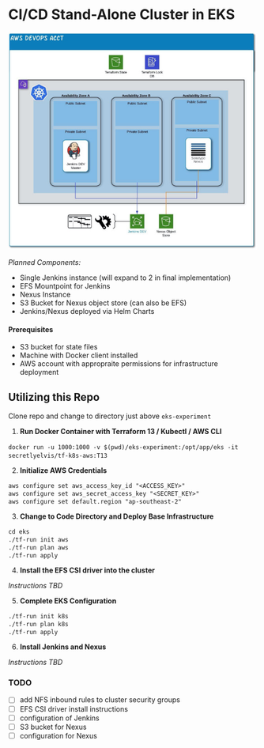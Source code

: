 # **CI/CD Stand-Alone Cluster in EKS**

![Overview diagram](./images/Overview.jpeg)

*Planned Components:*
- Single Jenkins instance (will expand to 2 in final implementation)
- EFS Mountpoint for Jenkins
- Nexus Instance
- S3 Bucket for Nexus object store (can also be EFS)
- Jenkins/Nexus deployed via Helm Charts

#### Prerequisites
- S3 bucket for state files
- Machine with Docker client installed
- AWS account with appropraite permissions for infrastructure deployment
## **Utilizing this Repo**
Clone repo and change to directory just above `eks-experiment`
1. **Run Docker Container with Terraform 13 / Kubectl / AWS CLI**

`docker run -u 1000:1000 -v $(pwd)/eks-experiment:/opt/app/eks -it secretlyelvis/tf-k8s-aws:T13`

2. **Initialize AWS Credentials**
```
aws configure set aws_access_key_id "<ACCESS_KEY>"
aws configure set aws_secret_access_key "<SECRET_KEY>"
aws configure set default.region "ap-southeast-2"
```
3. **Change to Code Directory and Deploy Base Infrastructure**
```
cd eks
./tf-run init aws
./tf-run plan aws
./tf-run apply
```
4. **Install the EFS CSI driver into the cluster**

*Instructions TBD*

5. **Complete EKS Configuration**
```
./tf-run init k8s
./tf-run plan k8s
./tf-run apply
```
6. **Install Jenkins and Nexus**

*Instructions TBD*

### TODO
- [ ] add NFS inbound rules to cluster security groups
- [ ] EFS CSI driver install instructions
- [ ] configuration of Jenkins
- [ ] S3 bucket for Nexus
- [ ] configuration for Nexus